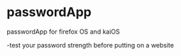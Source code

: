 # passwordApp

passwordApp for firefox OS and kaiOS

-test your password strength before putting on a website
